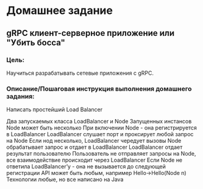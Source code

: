 # Домашнее задание
## gRPC клиент-серверное приложение или "Убить босса"

### Цель:
Научиться разрабатывать сетевые приложения с gRPC.


### Описание/Пошаговая инструкция выполнения домашнего задания:
Написать простейший Load Balancer

Два запускаемых класса LoadBalancer и Node
Запущенных инстансов Node может быть несколько
При включении Node - она регистрируется в LoadBalancer
LoadBalancer слушает порт и проксирует любой запрос на Node
Если нод несколько, LoadBalancer чередует вызовы
Node обрабатывает запрос и отдает в LoadBalancer
LoadBalancer отдает результат пользователю
Пользователь не отправляет запросы на Node, все взаимодействие происходит через LoadBalancer
Если Node не ответила LoadBalancer’у - она не вызывается до следующей регистрации
API может быть любым, например Hello->Hello(Node n)
Технологии любые, но все написано на Java
